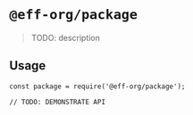 # `@eff-org/package`

> TODO: description

## Usage

```
const package = require('@eff-org/package');

// TODO: DEMONSTRATE API
```
